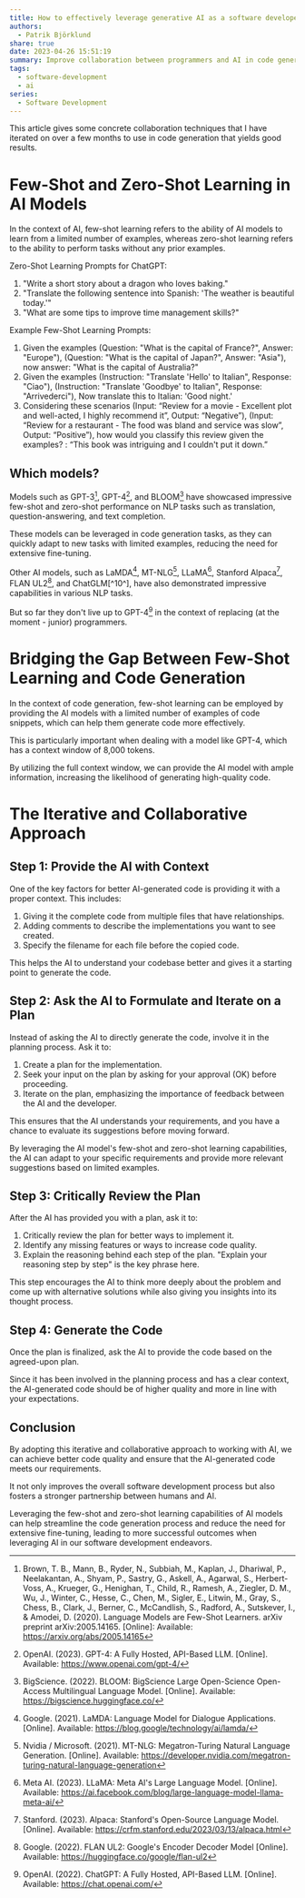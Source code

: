 ```yaml
---
title: How to effectively leverage generative AI as a software developer
authors:
  - Patrik Björklund
share: true
date: 2023-04-26 15:51:19
summary: Improve collaboration between programmers and AI in code generation.
tags:
  - software-development
  - ai
series:
  - Software Development
---
```



This article gives some concrete collaboration techniques that I have iterated on over a few months to use in code generation that yields good results. 
# Few-Shot and Zero-Shot Learning in AI Models

In the context of AI, few-shot learning refers to the ability of AI models to learn from a limited number of examples, whereas zero-shot learning refers to the ability to perform tasks without any prior examples. 

Zero-Shot Learning Prompts for ChatGPT:
1. "Write a short story about a dragon who loves baking."
2. "Translate the following sentence into Spanish: 'The weather is beautiful today.'"
3. "What are some tips to improve time management skills?"

Example Few-Shot Learning Prompts:
1. Given the examples (Question: "What is the capital of France?", Answer: "Europe"), (Question: "What is the capital of Japan?", Answer: "Asia"), now answer: "What is the capital of Australia?"
2. Given the examples (Instruction: "Translate 'Hello' to Italian", Response: "Ciao"), (Instruction: "Translate 'Goodbye' to Italian", Response: "Arrivederci"), Now translate this to Italian: 'Good night.'
3. Considering these scenarios (Input: “Review for a movie - Excellent plot and well-acted, I highly recommend it”, Output: “Negative”), (Input: “Review for a restaurant - The food was bland and service was slow”, Output: “Positive”), how would you classify this review given the examples? : “This book was intriguing and I couldn't put it down.”
## Which models?

Models such as GPT-3[^1^], GPT-4[^2^], and BLOOM[^3^] have showcased impressive few-shot and zero-shot performance on NLP tasks such as translation, question-answering, and text completion. 

These models can be leveraged in code generation tasks, as they can quickly adapt to new tasks with limited examples, reducing the need for extensive fine-tuning.

Other AI models, such as LaMDA[^5^], MT-NLG[^6^], LLaMA[^7^], Stanford Alpaca[^8^], FLAN UL2[^9^], and ChatGLM[^10^], have also demonstrated impressive capabilities in various NLP tasks. 

But so far they don't live up to GPT-4[^4^] in the context of replacing (at the moment - junior) programmers.
# Bridging the Gap Between Few-Shot Learning and Code Generation

In the context of code generation, few-shot learning can be employed by providing the AI models with a limited number of examples of code snippets, which can help them generate code more effectively. 

This is particularly important when dealing with a model like GPT-4, which has a context window of 8,000 tokens. 

By utilizing the full context window, we can provide the AI model with ample information, increasing the likelihood of generating high-quality code.
# The Iterative and Collaborative Approach

## Step 1: Provide the AI with Context

One of the key factors for better AI-generated code is providing it with a proper context. This includes:

1. Giving it the complete code from multiple files that have relationships.
2. Adding comments to describe the implementations you want to see created.
3. Specify the filename for each file before the copied code.

This helps the AI to understand your codebase better and gives it a starting point to generate the code.
## Step 2: Ask the AI to Formulate and Iterate on a Plan

Instead of asking the AI to directly generate the code, involve it in the planning process. Ask it to:

1. Create a plan for the implementation.
2. Seek your input on the plan by asking for your approval (OK) before proceeding.
3. Iterate on the plan, emphasizing the importance of feedback between the AI and the developer.

This ensures that the AI understands your requirements, and you have a chance to evaluate its suggestions before moving forward. 

By leveraging the AI model's few-shot and zero-shot learning capabilities, the AI can adapt to your specific requirements and provide more relevant suggestions based on limited examples.
## Step 3: Critically Review the Plan

After the AI has provided you with a plan, ask it to:

1. Critically review the plan for better ways to implement it.
2. Identify any missing features or ways to increase code quality.
3. Explain the reasoning behind each step of the plan. "Explain your reasoning step by step" is the key phrase here.

This step encourages the AI to think more deeply about the problem and come up with alternative solutions while also giving you insights into its thought process.
## Step 4: Generate the Code

Once the plan is finalized, ask the AI to provide the code based on the agreed-upon plan. 

Since it has been involved in the planning process and has a clear context, the AI-generated code should be of higher quality and more in line with your expectations.
## Conclusion

By adopting this iterative and collaborative approach to working with AI, we can achieve better code quality and ensure that the AI-generated code meets our requirements. 

It not only improves the overall software development process but also fosters a stronger partnership between humans and AI. 

Leveraging the few-shot and zero-shot learning capabilities of AI models can help streamline the code generation process and reduce the need for extensive fine-tuning, leading to more successful outcomes when leveraging AI in our software development endeavors.

[^1^]: Brown, T. B., Mann, B., Ryder, N., Subbiah, M., Kaplan, J., Dhariwal, P., Neelakantan, A., Shyam, P., Sastry, G., Askell, A., Agarwal, S., Herbert-Voss, A., Krueger, G., Henighan, T., Child, R., Ramesh, A., Ziegler, D. M., Wu, J., Winter, C., Hesse, C., Chen, M., Sigler, E., Litwin, M., Gray, S., Chess, B., Clark, J., Berner, C., McCandlish, S., Radford, A., Sutskever, I., & Amodei, D. (2020). Language Models are Few-Shot Learners. arXiv preprint arXiv:2005.14165. [Online]: Available: https://arxiv.org/abs/2005.14165

[^2^]: OpenAI. (2023). GPT-4: A Fully Hosted, API-Based LLM. [Online]. Available: https://www.openai.com/gpt-4/

[^3^]: BigScience. (2022). BLOOM: BigScience Large Open-Science Open-Access Multilingual Language Model. [Online]. Available: https://bigscience.huggingface.co/

[^4^]: OpenAI. (2022). ChatGPT: A Fully Hosted, API-Based LLM. [Online]. Available: https://chat.openai.com/

[^5^]: Google. (2021). LaMDA: Language Model for Dialogue Applications. [Online]. Available: https://blog.google/technology/ai/lamda/

[^6^]: Nvidia / Microsoft. (2021). MT-NLG: Megatron-Turing Natural Language Generation. [Online]. Available: https://developer.nvidia.com/megatron-turing-natural-language-generation

[^7^]: Meta AI. (2023). LLaMA: Meta AI's Large Language Model. [Online]. Available: https://ai.facebook.com/blog/large-language-model-llama-meta-ai/

[^8^]: Stanford. (2023). Alpaca: Stanford's Open-Source Language Model. [Online]. Available: https://crfm.stanford.edu/2023/03/13/alpaca.html

[^9^]: Google. (2022). FLAN UL2: Google's Encoder Decoder Model [Online]. Available: https://huggingface.co/google/flan-ul2